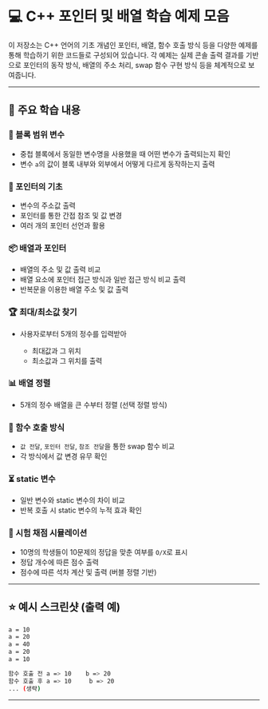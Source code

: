 # 💻 C++ 포인터 및 배열 학습 예제 모음

이 저장소는 C++ 언어의 기초 개념인 포인터, 배열, 함수 호출 방식 등을 다양한 예제를 통해 학습하기 위한 코드들로 구성되어 있습니다. 
각 예제는 실제 콘솔 출력 결과를 기반으로 포인터의 동작 방식, 배열의 주소 처리, swap 함수 구현 방식 등을 체계적으로 보여줍니다.

---

## 🧠 주요 학습 내용

### 🔁 블록 범위 변수

* 중첩 블록에서 동일한 변수명을 사용했을 때 어떤 변수가 출력되는지 확인
* 변수 `a`의 값이 블록 내부와 외부에서 어떻게 다르게 동작하는지 출력

### 🧷 포인터의 기초

* 변수의 주소값 출력
* 포인터를 통한 간접 참조 및 값 변경
* 여러 개의 포인터 선언과 활용

### 📦 배열과 포인터

* 배열의 주소 및 값 출력 비교
* 배열 요소에 포인터 접근 방식과 일반 접근 방식 비교 출력
* 반복문을 이용한 배열 주소 및 값 출력

### 🏆 최대/최소값 찾기

* 사용자로부터 5개의 정수를 입력받아

  * 최대값과 그 위치
  * 최소값과 그 위치를 출력

### 📊 배열 정렬

* 5개의 정수 배열을 큰 수부터 정렬 (선택 정렬 방식)

### 🔄 함수 호출 방식

* `값 전달`, `포인터 전달`, `참조 전달`을 통한 swap 함수 비교
* 각 방식에서 값 변경 유무 확인

### ⏳ static 변수

* 일반 변수와 static 변수의 차이 비교
* 반복 호출 시 static 변수의 누적 효과 확인

### 📝 시험 채점 시뮬레이션

* 10명의 학생들이 10문제의 정답을 맞춘 여부를 `O/X`로 표시
* 정답 개수에 따른 점수 출력
* 점수에 따른 석차 계산 및 출력 (버블 정렬 기반)

---


## ⭐ 예시 스크린샷 (출력 예)

```bash
a = 10
a = 20
a = 40
a = 20
a = 10

함수 호출 전 a => 10    b => 20
함수 호출 후 a => 10     b => 20
... (생략)
```

---
